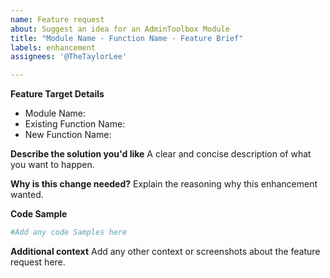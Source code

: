 ```yaml
---
name: Feature request
about: Suggest an idea for an AdminToolbox Module
title: "Module Name - Function Name - Feature Brief"
labels: enhancement
assignees: '@TheTaylorLee'

---
```


**Feature Target Details**
- Module Name:
- Existing Function Name:
- New Function Name:

**Describe the solution you'd like**
A clear and concise description of what you want to happen.

**Why is this change needed?**
Explain the reasoning why this enhancement wanted.

**Code Sample**
```PowerShell
#Add any code Samples here
```

**Additional context**
Add any other context or screenshots about the feature request here.
